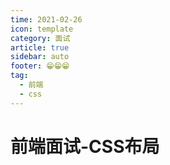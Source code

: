 ```yaml
---
time: 2021-02-26
icon: template
category: 面试
article: true
sidebar: auto
footer: 😁😁😁
tag:
  - 前端
  - css
---
```


# 前端面试-CSS布局